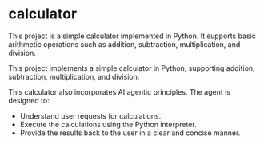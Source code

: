 # calculator

This project is a simple calculator implemented in Python. It supports basic arithmetic operations such as addition, subtraction, multiplication, and division.

This project implements a simple calculator in Python, supporting addition, subtraction, multiplication, and division.

This calculator also incorporates AI agentic principles. The agent is designed to:

*   Understand user requests for calculations.
*   Execute the calculations using the Python interpreter.
*   Provide the results back to the user in a clear and concise manner.